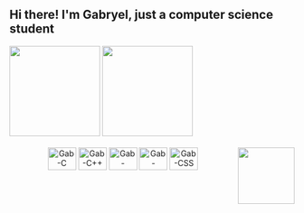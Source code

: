 ## Hi there! I'm Gabryel, just a computer science student

<div>
  <img height="160em" src="https://github-readme-stats.vercel.app/api?username=gabryeleite&show_icons=true&theme=dark&include_all_commits=true&count_private=true">
  <img height="160em" src="https://github-readme-stats.vercel.app/api/top-langs/?username=gabryeleite&layout=compact&langs_count=true&theme=dark">
</div>

<div align="center"><br>
  <img align="center" alt="Gab-C" height="40" width="50" src="https://cdn.jsdelivr.net/gh/devicons/devicon/icons/c/c-original.svg">
  <img align="center" alt="Gab-C++" height="40" width="50" src="https://cdn.jsdelivr.net/gh/devicons/devicon/icons/cplusplus/cplusplus-original.svg">
  <img align="center" alt="Gab-Python" height="40" width="50" src="https://cdn.jsdelivr.net/gh/devicons/devicon/icons/python/python-original.svg">
  <img align="center" alt="Gab-HTML" height="40" width="50" src="https://cdn.jsdelivr.net/gh/devicons/devicon/icons/html5/html5-original.svg">
  <img align="center" alt="Gab-CSS" height="40" width="50" src="https://cdn.jsdelivr.net/gh/devicons/devicon/icons/css3/css3-original.svg">
  <img align="right" height="100" width="100" src="https://cdn.discordapp.com/attachments/840021456166715453/1108460512687165540/amogus.gif">
</div>

##
